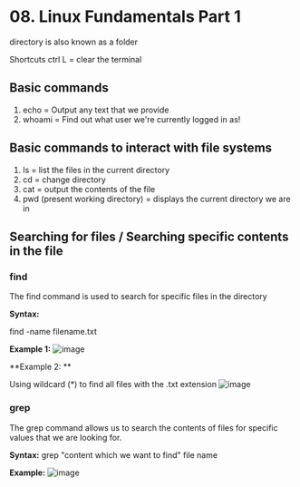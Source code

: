 # 08. Linux Fundamentals Part 1
directory is also known as a folder

Shortcuts
ctrl L = clear the terminal

## Basic commands
1. echo = Output any text that we provide
2. whoami = Find out what user we're currently logged in as!

## Basic commands to interact with file systems
1. ls = list the files in the current directory
2. cd = change directory
3. cat = output the contents of the file
4. pwd (present working directory) = displays the current directory we are in

## Searching for files / Searching specific contents in the file

  ### find 
  The find command is used to search for specific files in the directory

  **Syntax:**
  
  find -name filename.txt

  **Example 1:**
  ![image](https://github.com/Fong20/TryHackMe/assets/150316121/2c1f27c8-5a30-486f-a599-40a1202b9ca2)

  **Example 2: **
  
  Using wildcard (*) to find all files with the .txt extension
  ![image](https://github.com/Fong20/TryHackMe/assets/150316121/69b9de46-ce26-40d8-9ae5-e9203082624d)

  ### grep
  The grep command allows us to search the contents of files for specific values that we are looking for.

  **Syntax:**
  grep "content which we want to find" file name

  **Example:**
  ![image](https://github.com/Fong20/TryHackMe/assets/150316121/0ceec897-e112-4978-8df7-e4edc63518d3)
